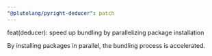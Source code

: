 ```yaml
---
"@plutolang/pyright-deducer": patch
---
```


feat(deducer): speed up bundling by parallelizing package installation

By installing packages in parallel, the bundling process is accelerated.
